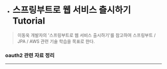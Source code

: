 - 스프링부트로 웹 서비스 츨시하기 Tutorial
  ========================================

> 이동욱 개발자의 '스프링부트로 웹 서비스 출시하기'를 참고하여
> 스프링부트 / JPA / AWS 관련 기술 학습을 목표로 한다.

### oauth2 관련 자료 정리

---
